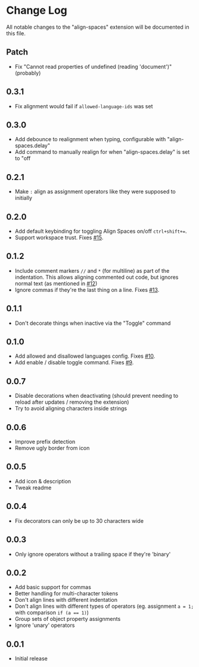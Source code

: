 # Change Log

All notable changes to the "align-spaces" extension will be documented in this file.

## Patch

-   Fix "Cannot read properties of undefined (reading 'document')" (probably)

## 0.3.1

-   Fix alignment would fail if `allowed-language-ids` was set

## 0.3.0

-   Add debounce to realignment when typing, configurable with "align-spaces.delay"
-   Add command to manually realign for when "align-spaces.delay" is set to "off

## 0.2.1

-   Make `:` align as assignment operators like they were supposed to initially

## 0.2.0

-   Add default keybinding for toggling Align Spaces on/off `ctrl+shift+=`.
-   Support workspace trust. Fixes [#15](https://github.com/aNickzz/Align-Spaces/issues/15).

## 0.1.2

-   Include comment markers `//` and `*` (for multiline) as part of the indentation. This allows aligning commented out code, but ignores normal text (as mentioned in [#12](https://github.com/aNickzz/Align-Spaces/issues/12))
-   Ignore commas if they're the last thing on a line. Fixes [#13](https://github.com/aNickzz/Align-Spaces/issues/13).

## 0.1.1

-   Don't decorate things when inactive via the "Toggle" command

## 0.1.0

-   Add allowed and disallowed languages config. Fixes [#10](https://github.com/aNickzz/Align-Spaces/issues/10).
-   Add enable / disable toggle command. Fixes [#9](https://github.com/aNickzz/Align-Spaces/issues/9).

## 0.0.7

-   Disable decorations when deactivating (should prevent needing to reload after updates / removing the extension)
-   Try to avoid aligning characters inside strings

## 0.0.6

-   Improve prefix detection
-   Remove ugly border from icon

## 0.0.5

-   Add icon & description
-   Tweak readme

## 0.0.4

-   Fix decorators can only be up to 30 characters wide

## 0.0.3

-   Only ignore operators without a trailing space if they're 'binary'

## 0.0.2

-   Add basic support for commas
-   Better handling for multi-character tokens
-   Don't align lines with different indentation
-   Don't align lines with different types of operators (eg. assignment `a = 1;` with comparison `if (a == 1)`)
-   Group sets of object property assignments
-   Ignore 'unary' operators

## 0.0.1

-   Initial release
